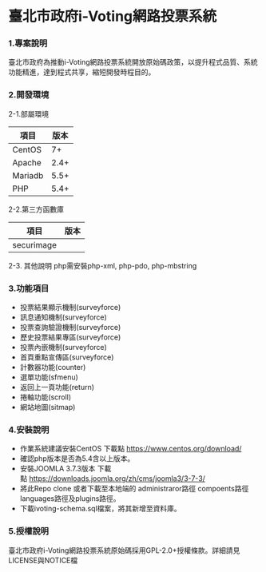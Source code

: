 # 臺北市政府i-Voting網路投票系統

### 1.專案說明
臺北市政府為推動i-Voting網路投票系統開放原始碼政策，以提升程式品質、系統功能精進，達到程式共享，縮短開發時程目的。
  
### 2.開發環境

2-1.部屬環境

|項目|版本|
|--- |---|
|CentOS|7+|
|Apache|2.4+|
|Mariadb|5.5+|
|PHP|5.4+|

2-2.第三方函數庫

|項目|版本|
|--- |---|
|securimage||

2-3. 其他說明
php需安裝php-xml, php-pdo, php-mbstring
	
### 3.功能項目

* 投票結果顯示機制(surveyforce)
* 訊息通知機制(surveyforce)
* 投票查詢驗證機制(surveyforce)
* 歷史投票結果專區(surveyforce)
* 投票內嵌機制(surveyforce)  
* 首頁重點宣傳區(surveyforce)
* 計數器功能(counter)
* 選單功能(sfmenu)
* 返回上一頁功能(return)
* 捲軸功能(scroll)
* 網站地圖(sitmap)

### 4.安裝說明

 * 作業系統建議安裝CentOS 下載點 https://www.centos.org/download/ 
 * 確認php版本是否為5.4含以上版本。
 * 安裝JOOMLA 3.7.3版本 下載點 https://downloads.joomla.org/zh/cms/joomla3/3-7-3/ 
 * 將此Repo clone 或者下載至本地端的 administraror路徑 compoents路徑 languages路徑及plugins路徑。
 * 下載ivoting-schema.sql檔案，將其新增至資料庫。
	
### 5.授權說明

  臺北市政府i-Voting網路投票系統原始碼採用GPL-2.0+授權條款。詳細請見LICENSE與NOTICE檔
